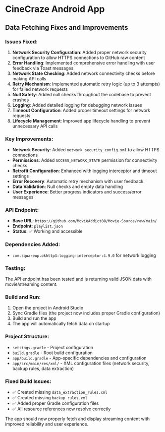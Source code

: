 # CineCraze Android App

## Data Fetching Fixes and Improvements

### Issues Fixed:

1. **Network Security Configuration**: Added proper network security configuration to allow HTTPS connections to GitHub raw content
2. **Error Handling**: Implemented comprehensive error handling with user feedback via Toast messages
3. **Network State Checking**: Added network connectivity checks before making API calls
4. **Retry Mechanism**: Implemented automatic retry logic (up to 3 attempts) for failed network requests
5. **Null Safety**: Added null checks throughout the codebase to prevent crashes
6. **Logging**: Added detailed logging for debugging network issues
7. **Timeout Configuration**: Added proper timeout settings for network requests
8. **Lifecycle Management**: Improved app lifecycle handling to prevent unnecessary API calls

### Key Improvements:

- **Network Security**: Added `network_security_config.xml` to allow HTTPS connections
- **Permissions**: Added `ACCESS_NETWORK_STATE` permission for connectivity checks
- **Retrofit Configuration**: Enhanced with logging interceptor and timeout settings
- **Error Recovery**: Automatic retry mechanism with user feedback
- **Data Validation**: Null checks and empty data handling
- **User Experience**: Better progress indicators and success/error messages

### API Endpoint:
- **Base URL**: `https://github.com/MovieAddict88/Movie-Source/raw/main/`
- **Endpoint**: `playlist.json`
- **Status**: ✅ Working and accessible

### Dependencies Added:
- `com.squareup.okhttp3:logging-interceptor:4.9.0` for network logging

### Testing:
The API endpoint has been tested and is returning valid JSON data with movie/streaming content.

### Build and Run:
1. Open the project in Android Studio
2. Sync Gradle files (the project now includes proper Gradle configuration)
3. Build and run the app
4. The app will automatically fetch data on startup

### Project Structure:
- `settings.gradle` - Project configuration
- `build.gradle` - Root build configuration
- `app/build.gradle` - App-specific dependencies and configuration
- `app/src/main/res/xml/` - XML configuration files (network security, backup rules, data extraction)

### Fixed Build Issues:
- ✅ Created missing `data_extraction_rules.xml`
- ✅ Created missing `backup_rules.xml`
- ✅ Added proper Gradle configuration files
- ✅ All resource references now resolve correctly

The app should now properly fetch and display streaming content with improved reliability and user experience.